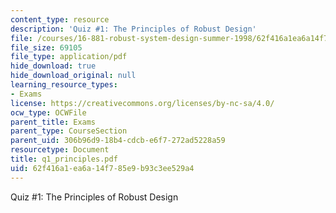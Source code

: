 ```yaml
---
content_type: resource
description: 'Quiz #1: The Principles of Robust Design'
file: /courses/16-881-robust-system-design-summer-1998/62f416a1ea6a14f785e9b93c3ee529a4_q1_principles.pdf
file_size: 69105
file_type: application/pdf
hide_download: true
hide_download_original: null
learning_resource_types:
- Exams
license: https://creativecommons.org/licenses/by-nc-sa/4.0/
ocw_type: OCWFile
parent_title: Exams
parent_type: CourseSection
parent_uid: 306b96d9-18b4-cdcb-e6f7-272ad5228a59
resourcetype: Document
title: q1_principles.pdf
uid: 62f416a1-ea6a-14f7-85e9-b93c3ee529a4
---
```

Quiz #1: The Principles of Robust Design